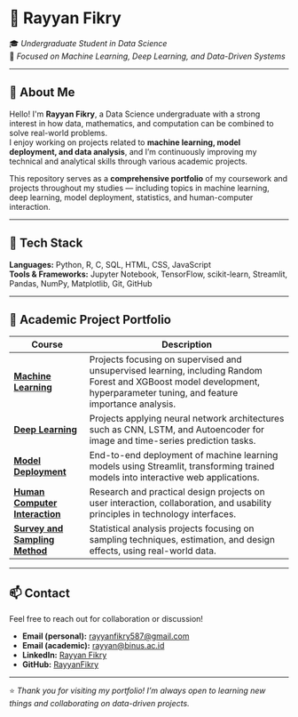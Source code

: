 # 🧠 Rayyan Fikry

🎓 *Undergraduate Student in Data Science*  
📍 *Focused on Machine Learning, Deep Learning, and Data-Driven Systems*

---

## 👋 About Me
Hello! I'm **Rayyan Fikry**, a Data Science undergraduate with a strong interest in how data, mathematics, and computation can be combined to solve real-world problems.  
I enjoy working on projects related to **machine learning, model deployment, and data analysis**, and I’m continuously improving my technical and analytical skills through various academic projects.

This repository serves as a **comprehensive portfolio** of my coursework and projects throughout my studies — including topics in machine learning, deep learning, model deployment, statistics, and human-computer interaction.

---

## 🧰 Tech Stack
**Languages:** Python, R, C, SQL, HTML, CSS, JavaScript  
**Tools & Frameworks:** Jupyter Notebook, TensorFlow, scikit-learn, Streamlit, Pandas, NumPy, Matplotlib, Git, GitHub  

---

## 📂 Academic Project Portfolio

| Course | Description |
|--------|--------------|
| [**Machine Learning**](./Machine_Learning) | Projects focusing on supervised and unsupervised learning, including Random Forest and XGBoost model development, hyperparameter tuning, and feature importance analysis. |
| [**Deep Learning**](./Deep_Learning) | Projects applying neural network architectures such as CNN, LSTM, and Autoencoder for image and time-series prediction tasks. |
| [**Model Deployment**](./Model_Deployment) | End-to-end deployment of machine learning models using Streamlit, transforming trained models into interactive web applications. |
| [**Human Computer Interaction**](./Human_Computer_Interaction) | Research and practical design projects on user interaction, collaboration, and usability principles in technology interfaces. |
| [**Survey and Sampling Method**](./Survey_and_Sampling_Method) | Statistical analysis projects focusing on sampling techniques, estimation, and design effects, using real-world data. |

---

## 📫 Contact
Feel free to reach out for collaboration or discussion!

- **Email (personal):** [rayyanfikry587@gmail.com](mailto:rayyanfikry587@gmail.com)  
- **Email (academic):** [rayyan@binus.ac.id](mailto:rayyan@binus.ac.id)  
- **LinkedIn:** [Rayyan Fikry](https://www.linkedin.com/in/rayyan-fikry-b55559294/)  
- **GitHub:** [RayyanFikry](https://github.com/RayyanFikry)

---

⭐ *Thank you for visiting my portfolio! I’m always open to learning new things and collaborating on data-driven projects.*
